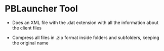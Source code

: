 # PBLauncher Tool

- Does an XML file with the .dat extension with all the information about the client files

- Compress all files in .zip format inside folders and subfolders, keeping the original name
